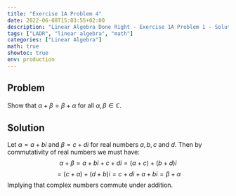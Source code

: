 ```yaml
---
title: "Exercise 1A Problem 4"
date: 2022-06-08T15:03:55+02:00
description: "Linear Algebra Done Right - Exercise 1A Problem 1 - Solution"
tags: ["LADR", "linear algebra", "math"]
categories: ["Linear Algebra"]
math: true
showtoc: true
env: production
---
```


## Problem
Show that $\alpha + \beta = \beta + \alpha$ for all $\alpha, \beta \in \mathbb{C}$.


## Solution
Let $\alpha = a + bi$ and $\beta = c + di$ for real numbers $a,b,c$ and $d$. Then by commutativity of real numbers we must have:
$$\alpha + \beta = a + bi + c + di = (a + c) + (b + d)i$$
$$= (c + a) + (d + b)i = c + di + a + bi = \beta + \alpha$$
Implying that complex numbers commute under addition.




